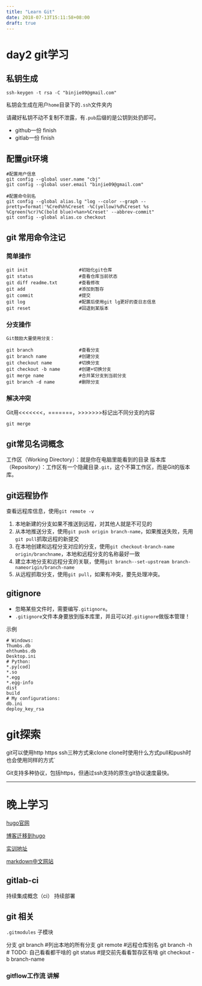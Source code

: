 ```yaml
---
title: "Learn Git"
date: 2018-07-13T15:11:58+08:00
draft: true
---
```


# day2 git学习
## 私钥生成

    ssh-keygen -t rsa -C "binjie09@gmail.com"

私钥会生成在用户`home`目录下的`.ssh`文件夹内

请藏好私钥不动不复制不泄露，有`.pub`后缀的是公钥到处扔即可。

- github一份 finish
- gitlab一份 finish

## 配置git环境

    #配置用户信息
    git config --global user.name "cbj"
    git config --global user.email "binjie09@gmail.com"

    #配置命令别名
    git config --global alias.lg "log --color --graph --pretty=format:'%Cred%h%Creset -%C(yellow)%d%Creset %s %Cgreen(%cr)%C(bold blue)<%an>%Creset' --abbrev-commit"
    git config --global alias.co checkout


## git 常用命令注记

### 简单操作

    git init                   #初始化git仓库
    git status                 #查看仓库当前状态
    git diff readme.txt        #查看修改
    git add                    #添加到暂存
    git commit                 #提交
    git log                    #配置后使用git lg更好的查日志信息
    git reset                  #回退到某版本
### 分支操作
    Git⿎励⼤量使⽤分⽀：

    git branch                 #查看分⽀
    git branch name            #创建分⽀
    git checkout name          #切换分⽀
    git checkout -b name       #创建+切换分⽀
    git merge name             #合并某分⽀到当前分⽀
    git branch -d name         #删除分⽀
### 解决冲突


Git⽤<<<<<<<，=======，>>>>>>>标记出不同分⽀的内容

    git merge

## git常见名词概念
⼯作区（Working Directory）：就是你在电脑⾥能看到的目录
版本库（Repository）：⼯作区有⼀个隐藏目录`.git`，这个不算⼯作区，⽽是Git的版本
库。

## git远程协作
查看远程库信息，使⽤`git remote -v`

1. 本地新建的分⽀如果不推送到远程，对其他⼈就是不可⻅的
2. 从本地推送分⽀，使⽤`git push origin branch-name`，如果推送失败，先⽤`git pull`抓取远程的新提交
3. 在本地创建和远程分⽀对应的分⽀，使⽤`git checkout-branch-name origin/branchname`，本地和远程分⽀的名称最好⼀致
4. 建⽴本地分⽀和远程分⽀的关联，使⽤`git branch--set-upstream branch-nameorigin/branch-name`
5. 从远程抓取分⽀，使⽤`git pull`，如果有冲突，要先处理冲突。

## gitignore
- 忽略某些⽂件时，需要编写`.gitignore`。
- `.gitignore`⽂件本⾝要放到版本库⾥，并且可以对`.gitignore`做版本管理！

示例

    # Windows:
    Thumbs.db
    ehthumbs.db
    Desktop.ini
    # Python:
    *.py[cod]
    *.so
    *.egg
    *.egg-info
    dist
    build
    # My configurations:
    db.ini
    deploy_key_rsa

# git探索

  git可以使用http https ssh三种方式来clone clone时使用什么方式pull和push时也会使用同样的方式`

  Git⽀持多种协议，包括https，但通过ssh⽀持的原⽣git协议速度最快。

--------------------------------------------------------

# 晚上学习

[hugo官网](https://gohugo.io/)

[博客迁移到hugo](https://zhuanlan.zhihu.com/p/31714395)

[实训地址](http://trainning.staging.saas.hand-china.com/)

[markdown中文网站](http://www.markdown.cn/)

## gitlab-ci
持续集成概念（ci）
持续部署

## git 相关

`.gitmodules` 子模块

分支
    git branch              #列出本地的所有分支
    git remote              #远程仓库别名
    git branch -h           # TODO: 自己看看都干啥的
    git status              #提交前先看看暂存区有啥
    git checkout -b branch-name
### gitflow工作流 讲解
